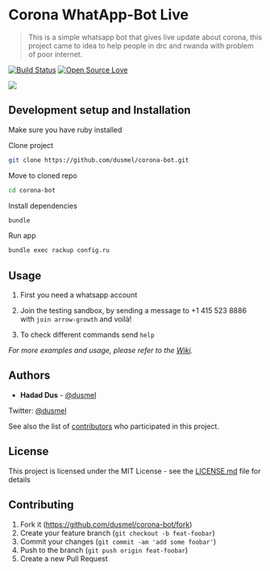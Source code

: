 # Corona WhatApp-Bot Live
> This is a simple whatsapp bot that gives live update about corona, this project came to idea to help people in drc and rwanda with problem of poor internet.

[![Build Status][travis-image]][travis-url] [![Open Source Love](https://badges.frapsoft.com/os/mit/mit.svg?v=102)](https://github.com/ellerbrock/open-source-badge/)


![](https://media.giphy.com/media/SU82JtxLPGYXllSeK4/giphy.gif)

## Development setup and Installation

Make sure you have ruby installed

Clone project

```sh
git clone https://github.com/dusmel/corona-bot.git
```

Move to cloned repo

```sh
cd corona-bot
```

Install dependencies

```sh
bundle
```

Run app

 ```sh
 bundle exec rackup config.ru
```

## Usage

1. First you need a whatsapp account 

2. Join the testing sandbox, by sending a message to +1 415 523 8886 with `join arrow-growth` and voilà!

3. To check different commands send `help`

_For more examples and usage, please refer to the [Wiki][wiki]._


## Authors

* **Hadad Dus** -  [@dusmel](https://github.com/dusmel)

Twitter: [@dusmel](https://twitter.com/hadad__)

See also the list of [contributors](https://github.com/dusmel/corona-bot/graphs/contributors) who participated in this project.

## License

This project is licensed under the MIT License - see the [LICENSE.md](LICENSE.md) file for details


## Contributing

1. Fork it (<https://github.com/dusmel/corona-bot/fork>)
2. Create your feature branch (`git checkout -b feat-foobar`)
3. Commit your changes (`git commit -am 'add some foobar'`)
4. Push to the branch (`git push origin feat-foobar`)
5. Create a new Pull Request

<!-- Markdown link & img dfn's -->
[npm-image]: https://img.shields.io/npm/v/datadog-metrics.svg?style=flat-square
[npm-url]: https://npmjs.org/package/datadog-metrics
[npm-downloads]: https://img.shields.io/npm/dm/datadog-metrics.svg?style=flat-square
[travis-image]: https://img.shields.io/travis/dbader/node-datadog-metrics/master.svg?style=flat-square
[travis-url]: https://travis-ci.org/dbader/node-datadog-metrics
[wiki]: https://github.com/yourname/yourproject/wiki
